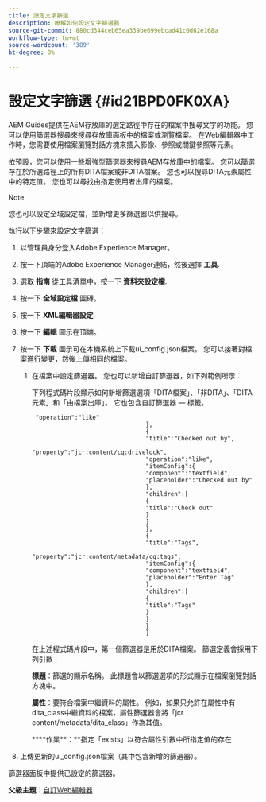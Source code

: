 ```yaml
---
title: 設定文字篩選
description: 瞭解如何設定文字篩選器
source-git-commit: 880cd344ceb65ea339be699ebcad41c0d62e168a
workflow-type: tm+mt
source-wordcount: '389'
ht-degree: 0%

---
```


# 設定文字篩選 {#id21BPD0FK0XA}

AEM Guides提供在AEM存放庫的選定路徑中存在的檔案中搜尋文字的功能。 您可以使用篩選器搜尋來搜尋存放庫面板中的檔案或瀏覽檔案。 在Web編輯器中工作時，您需要使用檔案瀏覽對話方塊來插入影像、參照或關鍵參照等元素。

依預設，您可以使用一些增強型篩選器來搜尋AEM存放庫中的檔案。 您可以篩選存在於所選路徑上的所有DITA檔案或非DITA檔案。 您也可以搜尋DITA元素屬性中的特定值。 您也可以尋找由指定使用者出庫的檔案。

>[!NOTE]
>
> 您也可以設定全域設定檔，並新增更多篩選器以供搜尋。

執行以下步驟來設定文字篩選：

1. 以管理員身分登入Adobe Experience Manager。
1. 按一下頂端的Adobe Experience Manager連結，然後選擇 **工具**.
1. 選取 **指南** 從工具清單中，按一下 **資料夾設定檔**.
1. 按一下 **全域設定檔** 圖磚。
1. 按一下 **XML編輯器設定**.
1. 按一下 **編輯** 圖示在頂端。
1. 按一下 **下載** 圖示可在本機系統上下載ui\_config.json檔案。 您可以接著對檔案進行變更，然後上傳相同的檔案。
   1. 在檔案中設定篩選器。 您也可以新增自訂篩選器，如下列範例所示：

      下列程式碼片段顯示如何新增篩選選項「DITA檔案」、「非DITA」、「DITA元素」和「由檔案出庫」。 它也包含自訂篩選器 — 標籤。

      ```
       "operation":"like"
                                      },
                                      {
                                      "title":"Checked out by",
                                      "property":"jcr:content/cq:drivelock",
                                      "operation":"like",
                                      "itemConfig":{
                                      "component":"textfield",
                                      "placeholder":"Checked out by"
                                      },
                                      "children":[
                                      {
                                      "title":"Check out"
                                      }
                                      ]
                                      },
                                      {
                                      "title":"Tags",
                                      "property":"jcr:content/metadata/cq:tags",
                                      "itemConfig":{
                                      "component":"textfield",
                                      "placeholder":"Enter Tag"
                                      },
                                      "children":[
                                      {
                                      "title":"Tags"
                                      }
                                      ]
                                      }
                                      ]
      ```

      在上述程式碼片段中，第一個篩選器是用於DITA檔案。 篩選定義會採用下列引數：

      ****標題****：篩選的顯示名稱。 此標題會以篩選選項的形式顯示在檔案瀏覽對話方塊中。

      ****屬性****：要符合檔案中繼資料的屬性。 例如，如果只允許在屬性中有dita\_class中繼資料的檔案，屬性篩選器會將「jcr：content/metadata/dita\_class」作為其值。

      ****作業&#x200B;**：**指定「exists」以符合屬性引數中所指定值的存在

1. 上傳更新的ui\_config.json檔案（其中包含新增的篩選器）。

篩選器面板中提供已設定的篩選器。

**父級主題：**[&#x200B;自訂Web編輯器](conf-web-editor.md)

